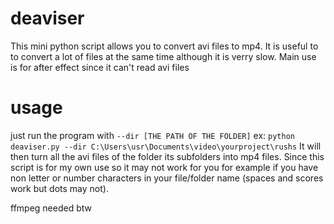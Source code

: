 # deaviser
This mini python script allows you to convert avi files to mp4. 
It is useful to to convert a lot of files at the same time although it is verry slow. 
Main use is for after effect since it can't read avi files


# usage

just run the program with `--dir [THE PATH OF THE FOLDER]`
ex: `python deaviser.py --dir C:\Users\usr\Documents\video\yourproject\rushs`
It will then turn all the avi files of the folder its subfolders into mp4 files.
Since this script is for my own use so it may not work for you for example if you have non letter or number characters in your file/folder name (spaces and scores work but dots may not).

ffmpeg needed btw
